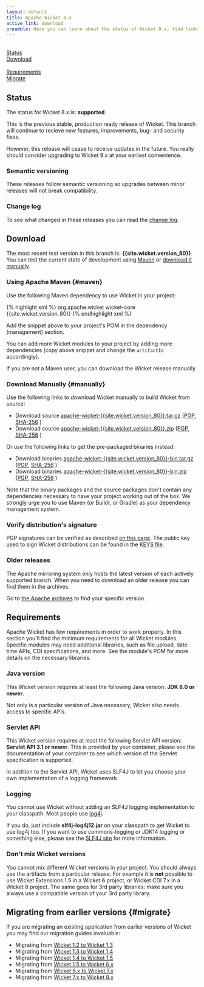 ```yaml
---
layout: default
title: Apache Wicket 8.x
active_link: download
preamble: Here you can learn about the status of Wicket 8.x, find links to download it, learn how to configure your Maven POM to use Wicket, find the minimal requirements, and migrate your existing application to this Wicket version.
---
```

<div class="button-bar">
	<a class="button" href="#status"><i class="fa fa-info-circle"></i><br>Status</a>
	<a class="button" href="#download"><i class="fa fa-download"></i><br>Download</a>
</div>
<div class="button-bar">
	<a class="button" href="#requirements"><i class="fa fa-exclamation-triangle"></i><br>Requirements</a>
	<a class="button" href="#migrate"><i class="fa fa-history"></i><br>Migrate</a>
</div>

## Status

The status for Wicket 8.x is: **supported**.

This is the previous stable, production ready release of Wicket. This branch will continue to recieve new features, improvements, bug- and security fixes.

<i class="fa fa-info-circle"></i>
However, this release will cease to receive updates in the future. You
really should consider upgrading to Wicket 9.x at your earliest
convenience.

### Semantic versioning

These releases follow semantic versioning so upgrades between minor
releases will not break compatibility.

### Change log

To see what changed in these releases you can read the
[change log](https://www.apache.org/dist/wicket/{{site.wicket.version_80}}/CHANGELOG-8.x).

## Download

The most recent test version in this branch is: **{{site.wicket.version_80}}**. 
You can test the current state of development using [Maven](#maven) or [download it manually](#manually).

### Using Apache Maven {#maven}

Use the following Maven dependency to use Wicket in your project:

{% highlight xml %}
<dependency>
    <groupId>org.apache.wicket</groupId>
    <artifactId>wicket-core</artifactId>
    <version>{{site.wicket.version_80}}</version>
</dependency>
{% endhighlight xml %}

Add the snippet above to your project's POM in the dependency
(management) section.

You can add more Wicket modules to your project by adding more
dependencies (copy above snippet and change the `artifactId`
accordingly).

If you are not a Maven user, you can download the Wicket release manually.

### Download Manually {#manually}

Use the following links to download Wicket manually to build Wicket
from source:

- Download source [apache-wicket-{{site.wicket.version_80}}.tar.gz](http://www.apache.org/dyn/closer.cgi/wicket/{{site.wicket.version_80}}/apache-wicket-{{site.wicket.version_80}}.tar.gz)
([PGP](https://www.apache.org/dist/wicket/{{site.wicket.version_80}}/apache-wicket-{{site.wicket.version_80}}.tar.gz.asc),
[SHA-256](https://www.apache.org/dist/wicket/{{site.wicket.version_80}}/apache-wicket-{{site.wicket.version_80}}.tar.gz.sha256)
)
- Download source [apache-wicket-{{site.wicket.version_80}}.zip](http://www.apache.org/dyn/closer.cgi/wicket/{{site.wicket.version_80}}/apache-wicket-{{site.wicket.version_80}}.zip)
([PGP](https://www.apache.org/dist/wicket/{{site.wicket.version_80}}/apache-wicket-{{site.wicket.version_80}}.zip.asc),
[SHA-256](https://www.apache.org/dist/wicket/{{site.wicket.version_80}}/apache-wicket-{{site.wicket.version_80}}.zip.sha256)
)

Or use the following links to get the pre-packaged binaries instead:

- Download binaries [apache-wicket-{{site.wicket.version_80}}-bin.tar.gz](http://www.apache.org/dyn/closer.cgi/wicket/{{site.wicket.version_80}}/binaries/apache-wicket-{{site.wicket.version_80}}-bin.tar.gz)
([PGP](https://www.apache.org/dist/wicket/{{site.wicket.version_80}}/binaries/apache-wicket-{{site.wicket.version_80}}-bin.tar.gz.asc),
[SHA-256](https://www.apache.org/dist/wicket/{{site.wicket.version_80}}/binaries/apache-wicket-{{site.wicket.version_80}}-bin.tar.gz.sha256)
)
- Download binaries [apache-wicket-{{site.wicket.version_80}}-bin.zip](http://www.apache.org/dyn/closer.cgi/wicket/{{site.wicket.version_80}}/binaries/apache-wicket-{{site.wicket.version_80}}-bin.zip)
([PGP](https://www.apache.org/dist/wicket/{{site.wicket.version_80}}/binaries/apache-wicket-{{site.wicket.version_80}}-bin.zip.asc),
[SHA-256](https://www.apache.org/dist/wicket/{{site.wicket.version_80}}/binaries/apache-wicket-{{site.wicket.version_80}}-bin.zip.sha256)
)

Note that the binary packages and the source packages don't contain any
dependencies necessary to have your project working out of the box. We
strongly urge you to use Maven (or Buildr, or Gradle) as your
dependency management system.

### Verify distribution's signature

PGP signatures can be verified as described [on this page](http://www.apache.org/dev/release-signing.html#verifying-signature). The public key used to sign Wicket distributions can be found in the [KEYS file](https://www.apache.org/dist/wicket/KEYS). 

### Older releases

The Apache mirroring system only hosts the latest version of each actively supported branch.
When you need to download an older release you can find them in the archives.

Go to [the Apache archives](https://archive.apache.org/dist/wicket) to find your specific version.

## Requirements

Apache Wicket has few requirements in order to work properly. In this
section you'll find the minimum requirements for all Wicket modules.
Specific modules may need additional libraries, such as file upload,
date time APIs, CDI specifications, and more. See the module's POM for
more details on the necessary libraries.

### Java version

This Wicket version requires at least the following Java version: **JDK 8.0 or newer**.

Not only is a particular version of Java necessary, Wicket also needs
access to specific APIs.

### Servlet API

This Wicket version requires at least the following Servlet API
version: **Servlet API 3.1 or newer**. This is provided by your
container, please see the documentation of your container to see which
version of the Servlet specification is supported.

In addition to the Servlet API, Wicket uses SLF4J to let you choose
your own implementation of a logging framework.

### Logging

You cannot use Wicket without adding an SLF4J logging implementation to
your classpath. Most people use
[log4j](http://logging.apache.org/log4j).

If you do, just include **slf4j-log4j12.jar** on your classpath to get
Wicket to use log4j too. If you want to use commons-logging or JDK14
logging or something else, please see the [SLF4J site](http://www.slf4j.org/faq.html)
for more information.

### Don't mix Wicket versions

You cannot mix different Wicket versions in your project. You should
always use the artifacts from a particular release. For example it is
**not** possible to use Wicket Extensions 1.5 in a Wicket 6 project, or
Wicket CDI 7.x in a Wicket 8 project. The same goes for 3rd party
libraries: make sure you always use a compatible version of your 3rd
party library.

## Migrating from earlier versions {#migrate}

If you are migrating an existing application from earlier versions of
Wicket you may find our migration guides invaluable:

 * Migrating from [Wicket 1.2 to Wicket 1.3](https://cwiki.apache.org/confluence/display/WICKET/Migrating+to+Wicket+1.3)
 * Migrating from [Wicket 1.3 to Wicket 1.4](https://cwiki.apache.org/confluence/display/WICKET/Migrating+to+Wicket+1.4)
 * Migrating from [Wicket 1.4 to Wicket 1.5](https://cwiki.apache.org/confluence/display/WICKET/Migration+to+Wicket+1.5)
 * Migrating from [Wicket 1.5 to Wicket 6.x](https://cwiki.apache.org/confluence/display/WICKET/Migration+to+Wicket+6.0)
 * Migrating from [Wicket 6.x to Wicket 7.x](https://cwiki.apache.org/confluence/display/WICKET/Migration+to+Wicket+7.0)
 * Migrating from [Wicket 7.x to Wicket 8.x](https://cwiki.apache.org/confluence/display/WICKET/Migration+to+Wicket+8.0)
